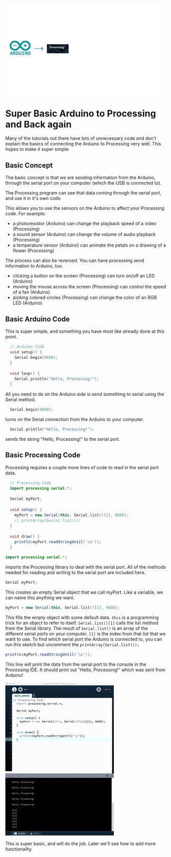 ![Arduino to Processing](arduino-to-processing.png)
# Super Basic Arduino to Processing and Back again

Many of the tutorials out there have lots of unnecessary code and don't explain the basics of connecting the Arduino to Processing very well. This hopes to make it super simple.

## Basic Concept

The basic concept is that we are sending information from the Arduino, through the serial port on your computer (which the USB is connected to).

The Processing program can see that data coming through the serial port, and use it in it's own code.

This allows you to use the sensors on the Arduino to affect your Processing code. For example:
- a photoresistor (Arduino) can change the playback speed of a video (Processing)
- a sound sensor (Arduino) can change the volume of audio playback (Processing)
- a temperature sensor (Arduino) can animate the petals on a drawing of a flower (Processing)

The process can also be reversed. You can have processing send information to Arduino, too.
- clicking a button on the screen (Processing) can turn on/off an LED (Arduino)
- moving the mouse across the screen (Processing) can control the speed of a fan (Arduino)
- picking colored circles (Processing) can change the color of an RGB LED (Arduino)

## Basic Arduino Code

This is super simple, and something you have most like already done at this point.

```c++
  // Arduino Code
  void setup() {
    Serial.begin(9600);
  }

  void loop() {
    Serial.println("Hello, Processing!");
  }
```

All you need to do on the Arduino side is send something to serial using the Serial method.

```c++ 
  Serial.begin(9600);
```
turns on the Serial connection from the Arduino to your computer. 

```c++ 
  Serial.println("Hello, Processing!");
``` 
sends the string "Hello, Processing!" to the serial port.

## Basic Processing Code

Processing requires a couple more lines of code to read in the serial port data.

```java
  // Processing Code
  import processing.serial.*;

  Serial myPort;       

  void setup() {
    myPort = new Serial(this, Serial.list()[1], 9600);
    // printArray(Serial.list());
  }

  void draw() {
    println(myPort.readStringUntil('\n'));
  }
```

```java
import processing.serial.*;
```
imports the Processing library to deal with the serial port. All of the methods needed for reading and writing to the serial port are included here.

```java
Serial myPort;
```
This creates an empty Serial object that we call myPort. Like a variable, we can name this anything we want.

```java
myPort = new Serial(this, Serial.list()[1], 9600);
```
This fills the empty object with some default data. `this` is a programming trick for an object to refer to itself. `Serial.list()[1]` calls the list method from the Serial library. The result of `Serial.list()` is an array of the different serial ports on your computer. `[1]` is the index from that list that we want to use. To find which serial port the Arduino is connected to, you can run this sketch but uncomment the `printArray(Serial.list());`

```java
println(myPort.readStringUntil('\n'));
```
This line will print the data from the serial port to the console in the Processing IDE. It should print out "Hello, Processing!" which was sent from Arduino!

![](processing.gif)

This is super basic, and will do the job. Later we'll see how to add more functionality.
